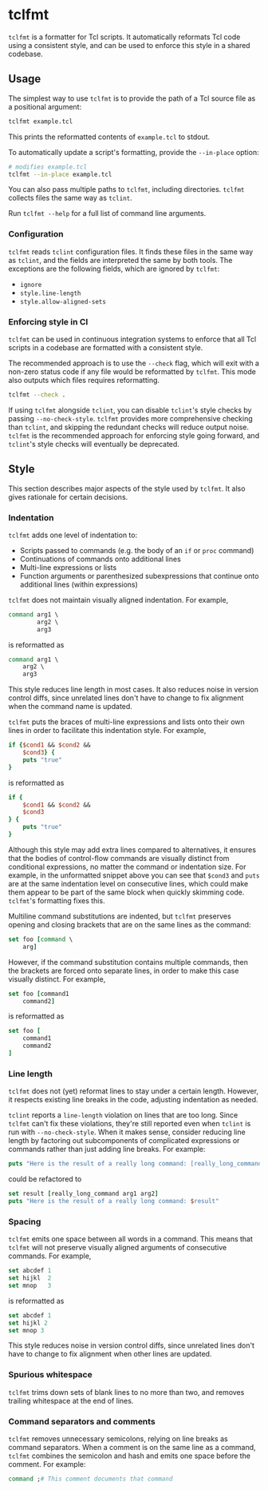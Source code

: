 # tclfmt

`tclfmt` is a formatter for Tcl scripts. It automatically reformats Tcl code using a
consistent style, and can be used to enforce this style in a shared codebase.

## Usage

The simplest way to use `tclfmt` is to provide the path of a Tcl source file as a
positional argument:

```sh
tclfmt example.tcl
```

This prints the reformatted contents of `example.tcl` to stdout.

To automatically update a script's formatting, provide the `--in-place` option:

```sh
# modifies example.tcl
tclfmt --in-place example.tcl
```

You can also pass multiple paths to `tclfmt`, including directories. `tclfmt` collects
files the same way as `tclint`.

Run `tclfmt --help` for a full list of command line arguments.

### Configuration

`tclfmt` reads `tclint` configuration files. It finds these files in the same way as
`tclint`, and the fields are interpreted the same by both tools. The exceptions are the
following fields, which are ignored by `tclfmt`:

- `ignore`
- `style.line-length`
- `style.allow-aligned-sets`

### Enforcing style in CI

`tclfmt` can be used in continuous integration systems to enforce that all Tcl scripts
in a codebase are formatted with a consistent style.

The recommended approach is to use the `--check` flag, which will exit with a non-zero
status code if any file would be reformatted by `tclfmt`. This mode also outputs which
files requires reformatting.

```sh
tclfmt --check .
```

If using `tclfmt` alongside `tclint`, you can disable `tclint`'s style checks by passing
`--no-check-style`. `tclfmt` provides more comprehensive checking than `tclint`, and
skipping the redundant checks will reduce output noise. `tclfmt` is the recommended
approach for enforcing style going forward, and `tclint`'s style checks will eventually
be deprecated.

## Style

This section describes major aspects of the style used by `tclfmt`. It also gives
rationale for certain decisions.

### Indentation

`tclfmt` adds one level of indentation to:

- Scripts passed to commands (e.g. the body of an `if` or `proc` command)
- Continuations of commands onto additional lines
- Multi-line expressions or lists
- Function arguments or parenthesized subexpressions that continue onto additional lines
(within expressions)

`tclfmt` does not maintain visually aligned indentation. For example,

```tcl
command arg1 \
        arg2 \
        arg3
```

is reformatted as

```tcl
command arg1 \
    arg2 \
    arg3
```

This style reduces line length in most cases. It also reduces noise in version control
diffs, since unrelated lines don't have to change to fix alignment when the command
name is updated.

`tclfmt` puts the braces of multi-line expressions and lists onto their own lines in
order to facilitate this indentation style. For example,

```tcl
if {$cond1 && $cond2 &&
    $cond3} {
    puts "true"
}
```

is reformatted as

```tcl
if {
    $cond1 && $cond2 &&
    $cond3
} {
    puts "true"
}
```

Although this style may add extra lines compared to alternatives, it ensures that the
bodies of control-flow commands are visually distinct from conditional expressions, no
matter the command or indentation size. For example, in the unformatted snippet above
you can see that `$cond3` and `puts` are at the same indentation level on consecutive
lines, which could make them appear to be part of the same block when quickly skimming
code. `tclfmt`'s formatting fixes this.

Multiline command substitutions are indented, but `tclfmt` preserves opening and closing
brackets that are on the same lines as the command:

```tcl
set foo [command \
    arg]
```

However, if the command substitution contains multiple commands, then the brackets are
forced onto separate lines, in order to make this case visually distinct. For example,

```tcl
set foo [command1
    command2]
```

is reformatted as

```tcl
set foo [
    command1
    command2
]
```

### Line length

`tclfmt` does not (yet) reformat lines to stay under a certain length. However, it
respects existing line breaks in the code, adjusting indentation as needed.

`tclint` reports a `line-length` violation on lines that are too long. Since `tclfmt`
can't fix these violations, they're still reported even when `tclint` is run with
`--no-check-style`. When it makes sense, consider reducing line length by factoring out
subcomponents of complicated expressions or commands rather than just adding line
breaks. For example:

```tcl
puts "Here is the result of a really long command: [really_long_command arg1 arg2]""
```

could be refactored to

```tcl
set result [really_long_command arg1 arg2]
puts "Here is the result of a really long command: $result"
```

### Spacing

`tclfmt` emits one space between all words in a command. This means that `tclfmt` will
not preserve visually aligned arguments of consecutive commands. For example,

```tcl
set abcdef 1
set hijkl  2
set mnop   3
```

is reformatted as

```tcl
set abcdef 1
set hijkl 2
set mnop 3
```

This style reduces noise in version control diffs, since unrelated lines don't have
to change to fix alignment when other lines are updated.

### Spurious whitespace

`tclfmt` trims down sets of blank lines to no more than two, and removes
trailing whitespace at the end of lines.

### Command separators and comments

`tclfmt` removes unnecessary semicolons, relying on line breaks as command separators.
When a comment is on the same line as a command, `tclfmt` combines the semicolon and
hash and emits one space before the comment. For example:

```tcl
command ;# This comment documents that command
```
